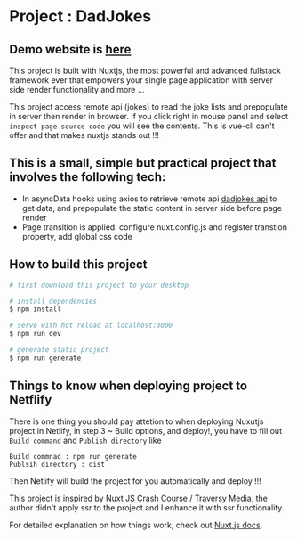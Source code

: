 # Project : DadJokes

## Demo website is [here](https://dadjokes-nuxtjs-app.netlify.app/)

This project is built with Nuxtjs, the most powerful and advanced fullstack framework ever that empowers your single page application with server side render functionality and more ...

This project access remote api (jokes) to read the joke lists and prepopulate in server then render in browser. If you click right in mouse panel and select `inspect page source code` you will see the contents. This is vue-cli can't offer and that makes nuxtjs stands out !!!

## This is a small, simple but practical project that involves the following tech:

- In asyncData hooks using axios to retrieve remote api [dadjokes api](https://icanhazdadjoke.com) to get data, and prepopulate the static content in server side before page render
- Page transition is applied: configure nuxt.config.js and register transtion property, add global css code

## How to build this project

```bash
# first download this project to your desktop

# install dependencies
$ npm install

# serve with hot reload at localhost:3000
$ npm run dev

# generate static project
$ npm run generate
```

## Things to know when deploying project to Netflify

There is one thing you should pay attetion to when deploying Nuxutjs project in Netlify, in step 3 ~ Build options, and deploy!, you have to fill out `Build command` and `Publish directory` like

```
Build commnad : npm run generate
Publsih directory : dist
```

Then Netlify will build the project for you automatically and deploy !!!

This project is inspired by [Nuxt JS Crash Course / Traversy Media](https://www.youtube.com/watch?v=ltzlhAxJr74), the author didn't apply ssr to the project and I enhance it with ssr functionality.

For detailed explanation on how things work, check out [Nuxt.js docs](https://nuxtjs.org).
